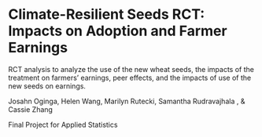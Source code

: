 # Climate-Resilient Seeds RCT: Impacts on Adoption and Farmer Earnings
RCT analysis to analyze the use of the new wheat seeds, the impacts of the treatment on farmers’ earnings, peer effects, and the impacts of use of the new seeds on earnings. 

Josahn Oginga, Helen Wang, Marilyn Rutecki, Samantha Rudravajhala , & Cassie Zhang

Final Project for Applied Statistics 
